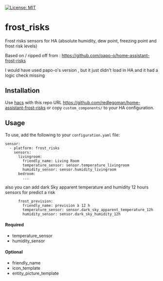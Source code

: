 

[![License: MIT](https://img.shields.io/badge/License-MIT-yellow.svg)](https://opensource.org/licenses/MIT)
# frost_risks
Frost risks sensors for HA (absolute humidity, dew point, freezing point and frost risk levels)

Based on / ripped off from : https://github.com/papo-o/home-assistant-frost-risks

I would have used papo-o's version , but it just didn't load in HA and it had a logic check missing

## Installation

Use [hacs](https://custom-components.github.io/hacs/) with this repo URL https://github.com/redlegoman/home-assistant-frost-risks or copy `custom_components/` to your HA configuration.

## Usage

To use, add the following to your `configuration.yaml` file:

```
sensor:
  - platform: frost_risks
    sensors:
      livingroom:
        friendly_name: Living Room
        temperature_sensor: sensor.temperature_livingroom
        humidity_sensor: sensor.humidity_livingroom
      bedroom:
        ...

```
also you can add dark Sky apparent temperature and humidity 12 hours sensors for predict a risk

```
      frost_prevision:
        friendly_name: prevision à 12 h
        temperature_sensor: sensor.dark_sky_apparent_temperature_12h
        humidity_sensor: sensor.dark_sky_humidity_12h
```


#### Required
- temperature_sensor
- humidity_sensor

#### Optional
- friendly_name
- icon_template
- entity_picture_template

